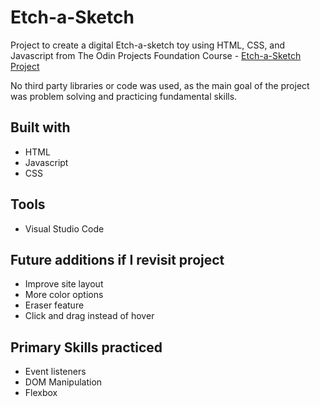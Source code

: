 # Etch-a-Sketch

Project to create a digital Etch-a-sketch toy using HTML, CSS, and Javascript from The Odin Projects Foundation Course - [Etch-a-Sketch Project](https://www.theodinproject.com/lessons/foundations-etch-a-sketch)

No third party libraries or code was used, as the main goal of the project was problem solving and practicing fundamental skills.

## Built with

- HTML
- Javascript
- CSS

## Tools
- Visual Studio Code
 
## Future additions if I revisit project
- Improve site layout
- More color options
- Eraser feature
- Click and drag instead of hover

## Primary Skills practiced
- Event listeners
- DOM Manipulation
- Flexbox
